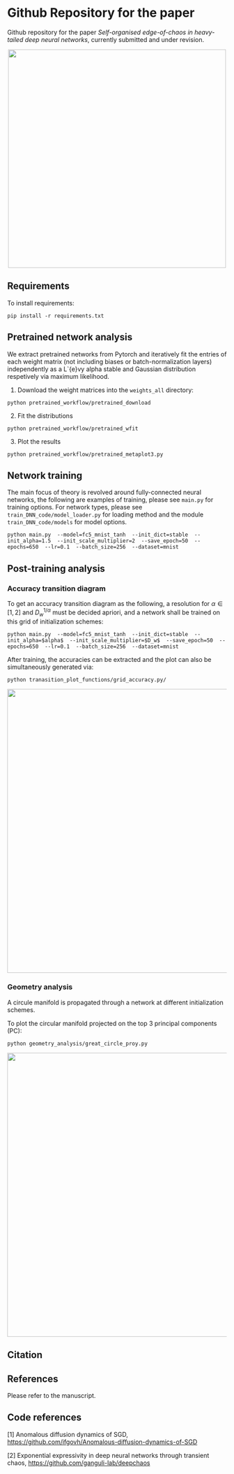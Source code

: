 # Github Repository for the paper

Github repository for the paper *Self-organised edge-of-chaos in heavy-tailed deep neural networks*, currently submitted and under revision.

<p align="center">
<img src="https://github.com/CKQu1/anderson-criticality-dnn/blob/master/readme_figs/phasetransition_schematic1024_1.jpg" width="500">
</p>
  
## Requirements

To install requirements:

````
pip install -r requirements.txt
````


## Pretrained network analysis

We extract pretrained networks from Pytorch and iteratively fit the entries of each weight matrix (not including biases or batch-normalization layers) independently as a L\`{e}vy alpha stable and Gaussian distribution respetively via maximum likelihood.

1. Download the weight matrices into the `weights_all` directory:

`python pretrained_workflow/pretrained_download`

2. Fit the distributions

`python pretrained_workflow/pretrained_wfit`

3. Plot the results

`python pretrained_workflow/pretrained_metaplot3.py`


## Network training

The main focus of theory is revolved around fully-connected neural networks, the following are examples of training, please see `main.py` for training options. For network types, please see `train_DNN_code/model_loader.py` for loading method and the module `train_DNN_code/models` for model options.

`python main.py  --model=fc5_mnist_tanh  --init_dict=stable  --init_alpha=1.5  --init_scale_multiplier=2  --save_epoch=50  --epochs=650  --lr=0.1  --batch_size=256  --dataset=mnist`


## Post-training analysis

### Accuracy transition diagram

To get an accuracy transition diagram as the following, a resolution for $\alpha \in [1,2]$ and $D_w^{1/\alpha}$ must be decided apriori, and a network shall be trained on this grid of initialization schemes:

`python main.py  --model=fc5_mnist_tanh  --init_dict=stable  --init_alpha=$alpha$  --init_scale_multiplier=$D_w$  --save_epoch=50  --epochs=650  --lr=0.1  --batch_size=256  --dataset=mnist`

After training, the accuracies can be extracted and the plot can also be simultaneously generated via:

`python tranasition_plot_functions/grid_accuracy.py/`

<p align="center">
<img src="https://github.com/CKQu1/anderson-criticality-dnn/blob/master/readme_figs/fc10_mnist_tanh_grid_testacc_early_6501024_1.jpg" width="650">
</p>

### Geometry analysis

A circule manifold is propagated through a network at different initialization schemes.

To plot the circular manifold projected on the top 3 principal components (PC):

`python geometry_analysis/great_circle_proy.py`

<p align="center">
<img src="https://github.com/CKQu1/anderson-criticality-dnn/blob/master/readme_figs/proj3d_alpha%3D100.jpg" width="650">
</p>

## Citation




## References

Please refer to the manuscript.


## Code references

[1] Anomalous diffusion dynamics of SGD, https://github.com/ifgovh/Anomalous-diffusion-dynamics-of-SGD

[2] Exponential expressivity in deep neural networks through transient chaos, https://github.com/ganguli-lab/deepchaos
